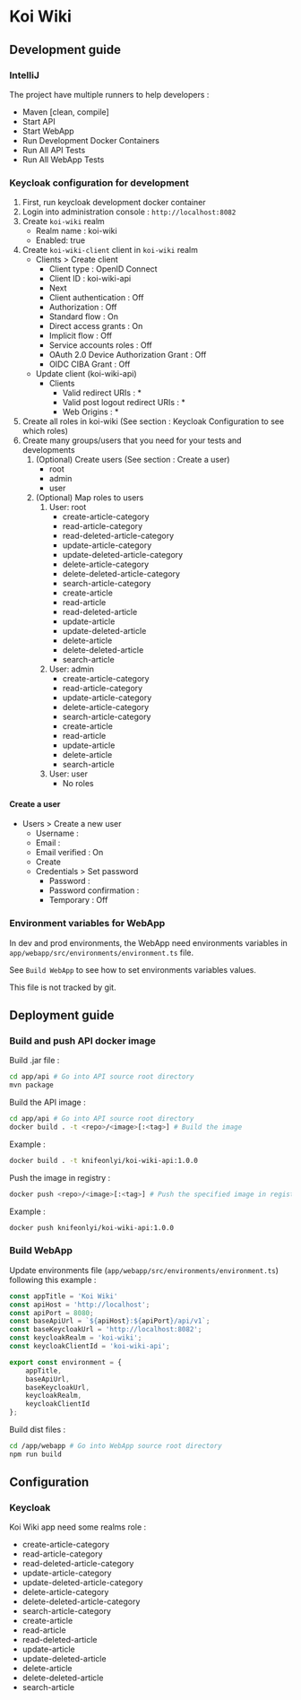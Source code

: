 # Koi Wiki

## Development guide

### IntelliJ

The project have multiple runners to help developers :

- Maven [clean, compile]
- Start API
- Start WebApp
- Run Development Docker Containers
- Run All API Tests
- Run All WebApp Tests

### Keycloak configuration for development

1. First, run keycloak development docker container
2. Login into administration console : `http://localhost:8082`
3. Create `koi-wiki` realm
    - Realm name : koi-wiki
    - Enabled: true
4. Create `koi-wiki-client` client in `koi-wiki` realm
    - Clients > Create client
        - Client type : OpenID Connect
        - Client ID : koi-wiki-api
        - Next
        - Client authentication : Off
        - Authorization : Off
        - Standard flow : On
        - Direct access grants : On
        - Implicit flow : Off
        - Service accounts roles : Off
        - OAuth 2.0 Device Authorization Grant : Off
        - OIDC CIBA Grant : Off
    - Update client (koi-wiki-api)
        - Clients
            - Valid redirect URIs : *
            - Valid post logout redirect URIs : *
            - Web Origins : *
5. Create all roles in koi-wiki (See section : Keycloak Configuration to see which roles)
6. Create many groups/users that you need for your tests and developments
    1. (Optional) Create users (See section : Create a user)
        - root
        - admin
        - user
    2. (Optional) Map roles to users
        1. User: root
            - create-article-category
            - read-article-category
            - read-deleted-article-category
            - update-article-category
            - update-deleted-article-category
            - delete-article-category
            - delete-deleted-article-category
            - search-article-category
            - create-article
            - read-article
            - read-deleted-article
            - update-article
            - update-deleted-article
            - delete-article
            - delete-deleted-article
            - search-article
        2. User: admin
            - create-article-category
            - read-article-category
            - update-article-category
            - delete-article-category
            - search-article-category
            - create-article
            - read-article
            - update-article
            - delete-article
            - search-article
        3. User: user
            - No roles

#### Create a user

- Users > Create a new user
    - Username : <username>
    - Email : <email>
    - Email verified : On
    - Create
    - Credentials > Set password
        - Password : <password>
        - Password confirmation : <password>
        - Temporary : Off

### Environment variables for WebApp

In dev and prod environments, the WebApp need environments variables in `app/webapp/src/environments/environment.ts`
file.

See `Build WebApp` to see how to set environments variables values.

This file is not tracked by git.

## Deployment guide

### Build and push API docker image

Build .jar file :

```bash
cd app/api # Go into API source root directory
mvn package
```

Build the API image :

```bash
cd app/api # Go into API source root directory
docker build . -t <repo>/<image>[:<tag>] # Build the image
```

Example :

```bash
docker build . -t knifeonlyi/koi-wiki-api:1.0.0
```

Push the image in registry :

```bash
docker push <repo>/<image>[:<tag>] # Push the specified image in registry
```

Example :

```bash
docker push knifeonlyi/koi-wiki-api:1.0.0
```

### Build WebApp

Update environments file (`app/webapp/src/environments/environment.ts`) following this example :

```js
const appTitle = 'Koi Wiki'
const apiHost = 'http://localhost';
const apiPort = 8080;
const baseApiUrl = `${apiHost}:${apiPort}/api/v1`;
const baseKeycloakUrl = 'http://localhost:8082';
const keycloakRealm = 'koi-wiki';
const keycloakClientId = 'koi-wiki-api';

export const environment = {
    appTitle,
    baseApiUrl,
    baseKeycloakUrl,
    keycloakRealm,
    keycloakClientId
};
```

Build dist files :

```bash
cd /app/webapp # Go into WebApp source root directory
npm run build
```

## Configuration

### Keycloak

Koi Wiki app need some realms role :

- create-article-category
- read-article-category
- read-deleted-article-category
- update-article-category
- update-deleted-article-category
- delete-article-category
- delete-deleted-article-category
- search-article-category
- create-article
- read-article
- read-deleted-article
- update-article
- update-deleted-article
- delete-article
- delete-deleted-article
- search-article

